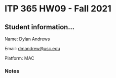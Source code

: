 # ITP 365 HW09 - Fall 2021 #

## Student information... ##
Name: Dylan Andrews

Email: dmandrew@usc.edu

Platform: MAC

### Notes ###
